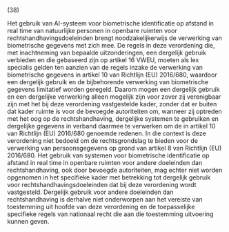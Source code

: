 (38)

Het gebruik van AI-systeem voor biometrische identificatie op afstand in real time van natuurlijke personen in openbare ruimten voor rechtshandhavingsdoeleinden brengt noodzakelijkerwijs de verwerking van biometrische gegevens met zich mee. De regels in deze verordening die, met inachtneming van bepaalde uitzonderingen, een dergelijk gebruik verbieden en die gebaseerd zijn op artikel 16 VWEU, moeten als lex specialis gelden ten aanzien van de regels inzake de verwerking van biometrische gegevens in artikel 10 van Richtlijn (EU) 2016/680, waardoor een dergelijk gebruik en de bijbehorende verwerking van biometrische gegevens limitatief worden geregeld. Daarom mogen een dergelijk gebruik en een dergelijke verwerking alleen mogelijk zijn voor zover zij verenigbaar zijn met het bij deze verordening vastgestelde kader, zonder dat er buiten dat kader ruimte is voor de bevoegde autoriteiten om, wanneer zij optreden met het oog op de rechtshandhaving, dergelijke systemen te gebruiken en dergelijke gegevens in verband daarmee te verwerken om de in artikel 10 van Richtlijn (EU) 2016/680 genoemde redenen. In die context is deze verordening niet bedoeld om de rechtsgrondslag te bieden voor de verwerking van persoonsgegevens op grond van artikel 8 van Richtlijn (EU) 2016/680. Het gebruik van systemen voor biometrische identificatie op afstand in real time in openbare ruimten voor andere doeleinden dan rechtshandhaving, ook door bevoegde autoriteiten, mag echter niet worden opgenomen in het specifieke kader met betrekking tot dergelijk gebruik voor rechtshandhavingsdoeleinden dat bij deze verordening wordt vastgesteld. Dergelijk gebruik voor andere doeleinden dan rechtshandhaving is derhalve niet onderworpen aan het vereiste van toestemming uit hoofde van deze verordening en de toepasselijke specifieke regels van nationaal recht die aan die toestemming uitvoering kunnen geven.
